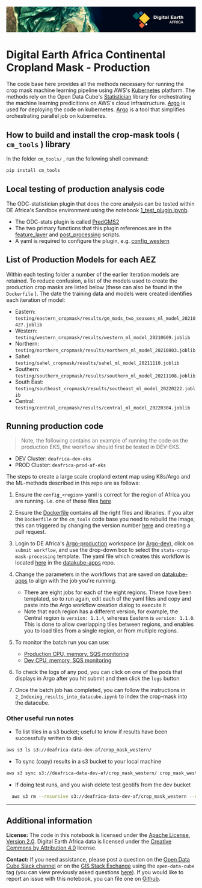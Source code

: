 ![Banner](../figs/Github_banner.jpg)

# Digital Earth Africa Continental Cropland Mask - Production

The code base here provides all the methods necessary for running the crop mask machine learning pipeline using AWS's [Kubernetes](https://kubernetes.io/) platform. The methods rely on the Open Data Cube's [Statistician](https://github.com/opendatacube/odc-stats) library for orchestrating the machine learning predicitions on AWS's cloud infrastructure. [Argo](https://argo.digitalearth.africa/workflows?limit=500) is used for deploying the code on kubernetes. [Argo](https://argoproj.github.io/workflows/) is a tool that simplifies orchestrating parallel job on kubernetes.

## How to build and install the crop-mask tools ( `cm_tools` ) library

In the folder `cm_tools/` , run the following shell command:

``` bash
pip install cm_tools

```

## Local testing of production analysis code

The ODC-statistician plugin that does the core analysis can be tested within DE Africa's Sandbox environment using the notebook [1_test_plugin.ipynb](1_test_plugin.ipynb).

* The ODC-stats plugin is called [PredGMS2](cm_tools/cm_tools/gm_ml_pred.py)
* The two primary functions that this plugin references are in the [feature_layer](cm_tools/cm_tools/feature_layer.py) and [post_processing](cm_tools/cm_tools/post_processing.py) scripts.
* A yaml is required to configure the plugin, e.g. [config_western](cm_tools/cm_tools/config/config_western.yaml)

## List of Production Models for each AEZ

Within each testing folder a number of the earlier iteration models are retained. To reduce confusion, a list of the models used to create the production crop masks are listed below (these can also be found in the `Dockerfile` ).  The date the training data and models were created identifies each iteration of model:

* Eastern: `testing/eastern_cropmask/results/gm_mads_two_seasons_ml_model_20210427.joblib`
* Western:  `testing/western_cropmask/results/western_ml_model_20210609.joblib`
* Northern: `testing/northern_cropmask/results/northern_ml_model_20210803.joblib`
* Sahel: `testing/sahel_cropmask/results/sahel_ml_model_20211110.joblib`
* Southern: `testing/southern_cropmask/results/southern_ml_model_20211108.joblib`
* South East: `testing/southeast_cropmask/results/southeast_ml_model_20220222.joblib`
* Central: `testing/central_cropmask/results/central_ml_model_20220304.joblib`

## Running production code

 > Note, the following contains an example of running the code on the production EKS, the workflow should first be tested in DEV-EKS.

* DEV Cluster: `deafrica-dev-eks`
* PROD Cluster: `deafrica-prod-af-eks`

The steps to create a large scale cropland extent map using K8s/Argo and the ML-methods described in this repo are as follows:

01. Ensure the `config_<region>` yaml is correct for the region of Africa you are running. i.e. one of these files [here](https://github.com/digitalearthafrica/crop-mask/tree/main/production/cm_tools/cm_tools/config)

02. Ensure the [Dockerfile](../Dockerfile) contains all the right files and libraries. If you alter the `Dockerfile` or the `cm_tools` code base you need to rebuild the image, this can triggered by changing the version number [here](../docker/version.txt) and creating a pull request.

03. Login to DE Africa's [Argo-production](https://argo.digitalearth.africa/workflows?limit=500) workspace (or [Argo-dev](https://argo.dev.digitalearth.africa/workflows?limit=500)), click on `submit workflow`, and use the drop-down box to select the `stats-crop-mask-processing` template.  The yaml file which creates this workflow is located [here](https://github.com/digitalearthafrica/datakube-apps/blob/main/workspaces/deafrica-prod-af/processing/argo/workflow-templates/stats-crop-mask.yaml) in the [datakube-apps](https://github.com/digitalearthafrica/datakube-apps) repo.

04. Change the parameters in the workflows that are saved on [datakube-apps](https://github.com/digitalearthafrica/datakube-apps/blob/main/workspaces/deafrica-prod-af/processing/argo/once/stats_crop_mask_2019_central.yaml) to align with the job you're running.
    * There are eight jobs for each of the eight regions. These have been templated, so to run again, edit each of the yaml files and copy and paste into the Argo workflow creation dialog to execute it
    * Note that each region has a different version, for example, the Central region is `version: 1.1.4`, whereas Eastern is `version: 1.1.0`. This is done to allow overlapping tiles between regions, and enables you to load tiles from a single region, or from multiple regions.

05. To monitor the batch run you can use:

    * [Production CPU, memory, SQS monitoring](https://mgmt.digitalearth.africa/d/CropMaskMetrics/crop-mask-annual)
    * [Dev CPU, memory, SQS monitoring](https://mgmt.dev.digitalearth.africa/d/CropMaskMetrics/crop-mask-annual)

06. To check the logs of any pod, you can click on one of the pods that displays in Argo after you hit submit and then click the `logs` button

07. Once the batch job has completed, you can follow the instructions in `2_Indexing_results_into_datacube.ipynb` to index the crop-mask into the datacube.

### Other useful run notes

* To list tiles in a s3 bucket; useful to know if results have been successfully written to disk

``` bash
aws s3 ls s3://deafrica-data-dev-af/crop_mask_western/
```

* To sync (copy) results in a s3 bucket to your local machine

``` bash
aws s3 sync s3://deafrica-data-dev-af/crop_mask_western/ crop_mask_western
```

* If doing test runs, and you wish delete test geotifs from the dev bucket

``` bash
  aws s3 rm --recursive s3://deafrica-data-dev-af/crop_mask_western --dryrun
```

---

## Additional information

**License:** The code in this notebook is licensed under the [Apache License, Version 2.0](https://www.apache.org/licenses/LICENSE-2.0).
Digital Earth Africa data is licensed under the [Creative Commons by Attribution 4.0](https://creativecommons.org/licenses/by/4.0/) license.

**Contact:** If you need assistance, please post a question on the [Open Data Cube Slack channel](http://slack.opendatacube.org/) or on the [GIS Stack Exchange](https://gis.stackexchange.com/questions/ask?tags=open-data-cube) using the `open-data-cube` tag (you can view previously asked questions [here](https://gis.stackexchange.com/questions/tagged/open-data-cube)).
If you would like to report an issue with this notebook, you can file one on [Github](https://github.com/digitalearthafrica/crop-mask/issues).
